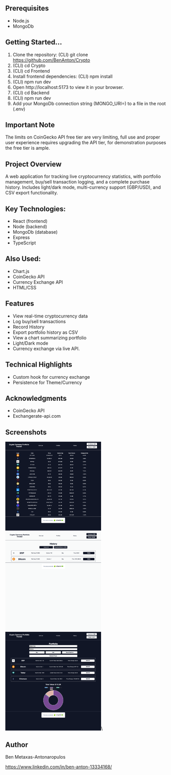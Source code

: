 ## Prerequisites

* Node.js
* MongoDb

## Getting Started...

1. Clone the repository:  (CLI) git clone https://github.com/BenAnton/Crypto
2. (CLI) cd Crypto
3. (CLI) cd Frontend
4. Install frontend dependencies:  (CLI) npm install
5. (CLI) npm run dev
6. Open http://localhost:5173 to view it in your browser.
7. (CLI) cd Backend
8. (CLI) npm run dev
9. Add your MongoDb connection string (MONGO_URI=<your MongoDB connection string>) to a file in the root (.env)

## Important Note

The limits on CoinGecko API free tier are very limiting, full use and proper user experience requires upgrading the API tier, for demonstration purposes the free tier is ample.

## Project Overview

A web application for tracking live cryptocurrency statistics, with portfolio management, buy/sell transaction logging, and a complete purchase history. Includes light/dark mode, multi-currency support (GBP/USD), and CSV export functionality.

## Key Technologies:

* React (frontend)
* Node (backend)
* MongoDb (database)
* Express
* TypeScript

## Also Used:

* Chart.js
* CoinGecko API
* Currency Exchange API
* HTML/CSS

## Features

* View real-time cryptocurrency data
* Log buy/sell transactions
* Record History
* Export portfolio history as CSV
* View a chart summarizing portfolio
* Light/Dark mode
* Currency exchange via live API. 

## Technical Highlights

* Custom hook for currency exchange
* Persistence for Theme/Currency

## Acknowledgments

* CoinGecko API
* Exchangerate-api.com

## Screenshots

<img src="Frontend/public/Screenshots/coinlist.png" width=300/>\
<img src="Frontend/public/Screenshots/history.png" width=300/>\
<img src="Frontend/public/Screenshots/portfolio.png" width=300/>\


## Author

Ben Metaxas-Antonaropulos

https://www.linkedin.com/in/ben-anton-13334168/
